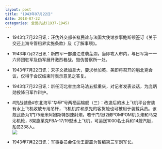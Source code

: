 ```yaml
---
layout: post
title: "1943年07月22日"
date: 2018-07-22
categories: 全面抗战(1937-1945)
---
```


<meta name="referrer" content="no-referrer" />

- 1943年7月22日讯：汪伪外交部长褚民谊与法国大使馆参事鲍斯顿签订《关于交还上海专管租界实施条款》及《了解事项》。 

- 1943年7月22日讯：新四军一部渡江进袭芜湖，当即攻入市内，与日军第一一六师团驻军及伪军展开激烈巷战，毁伪警察所一处。 

- 1943年7月22日讯：宋子文抵加拿大，要求参加英、美即将召开的魁北克会议，仅得于会议结束时表示意见之答复。 

- 1943年7月22日讯：新任河北省主席马法五抵重庆，对记者发表谈话，为庞炳勋投降日军作辩护。 

- #抗战装备#东北海军“华甲”号两栖运输舰（三）：改造后的水上飞机平台安装有水上飞机收放专用吊杆，飞机机库和原先的客货舱也可被用于装载兵员。该舰武备为1门75毫米阿姆斯特朗速射炮，若干门/挺2磅POMPOM机关炮和马克沁机枪，8架施莱克FBA-17/19型水上飞机，可运送1000名士兵和14艘汽艇，船员238人。 <br/><img src="https://wx3.sinaimg.cn/large/aca367d8ly1ftierju6knj20eo11cwke.jpg" />

- 1943年7月22日讯：军事委员会任命王雷震为暂编第三军副军长。 

